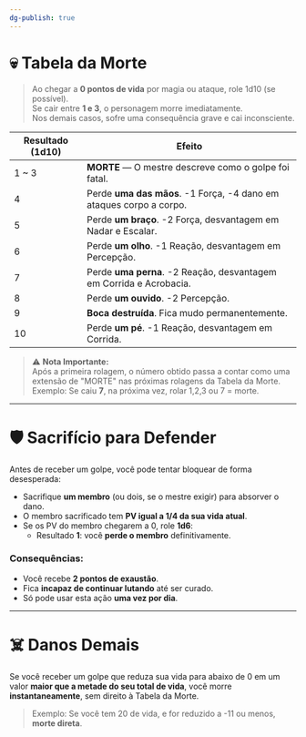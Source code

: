 ```yaml
---
dg-publish: true
---
```

# 💀 Tabela da Morte

> Ao chegar a **0 pontos de vida** por magia ou ataque, role 1d10 (se possível).  
> Se cair entre **1 e 3**, o personagem morre imediatamente.  
> Nos demais casos, sofre uma consequência grave e cai inconsciente.

| Resultado (1d10) | Efeito                                                                 |
|------------------|------------------------------------------------------------------------|
| 1 ~ 3            | **MORTE** — O mestre descreve como o golpe foi fatal.                  |
| 4                | Perde **uma das mãos**. -1 Força, -4 dano em ataques corpo a corpo.     |
| 5                | Perde **um braço**. -2 Força, desvantagem em Nadar e Escalar.           |
| 6                | Perde **um olho**. -1 Reação, desvantagem em Percepção.                 |
| 7                | Perde **uma perna**. -2 Reação, desvantagem em Corrida e Acrobacia.     |
| 8                | Perde **um ouvido**. -2 Percepção.                                      |
| 9                | **Boca destruída**. Fica mudo permanentemente.                          |
| 10               | Perde **um pé**. -1 Reação, desvantagem em Corrida.                     |

> ⚠️ **Nota Importante:**  
> Após a primeira rolagem, o número obtido passa a contar como uma extensão de "MORTE" nas próximas rolagens da Tabela da Morte.  
> Exemplo: Se caiu **7**, na próxima vez, rolar 1,2,3 ou 7 = morte.

---

# 🛡️ Sacrifício para Defender

Antes de receber um golpe, você pode tentar bloquear de forma desesperada:

- Sacrifique **um membro** (ou dois, se o mestre exigir) para absorver o dano.
- O membro sacrificado tem **PV igual a 1/4 da sua vida atual**.
- Se os PV do membro chegarem a 0, role **1d6**:
  - Resultado **1**: você **perde o membro** definitivamente.

### Consequências:
- Você recebe **2 pontos de exaustão**.
- Fica **incapaz de continuar lutando** até ser curado.
- Só pode usar esta ação **uma vez por dia**.

---

# ☠️ Danos Demais

Se você receber um golpe que reduza sua vida para abaixo de 0 em um valor **maior que a metade do seu total de vida**, você morre **instantaneamente**, sem direito à Tabela da Morte.

> Exemplo: Se você tem 20 de vida, e for reduzido a -11 ou menos, **morte direta**.
